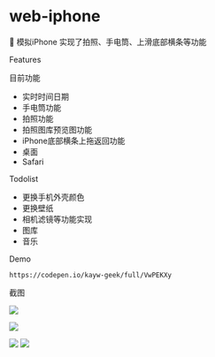 # web-iphone
:iphone: 模拟iPhone 实现了拍照、手电筒、上滑底部横条等功能

Features

目前功能

- 实时时间日期
- 手电筒功能
- 拍照功能
- 拍照图库预览图功能
- iPhone底部横条上拖返回功能
- 桌面
- Safari


Todolist

- 更换手机外壳颜色
- 更换壁纸
- 相机滤镜等功能实现
- 图库
- 音乐

Demo

```
https://codepen.io/kayw-geek/full/VwPEKXy
```

截图

![](https://static.chasing-innovation.com/demo/20210423120141.png)

![](https://static.chasing-innovation.com/demo/2.png)

![](https://static.chasing-innovation.com/demo/%E5%BE%AE%E4%BF%A1%E6%88%AA%E5%9B%BE_20210423120211.png)
![](https://static.chasing-innovation.com/demo/%E5%BE%AE%E4%BF%A1%E5%9B%BE%E7%89%87%E7%BC%96%E8%BE%91_20210423120256.jpg)